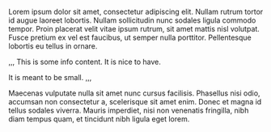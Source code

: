 Lorem ipsum dolor sit amet, consectetur adipiscing elit. Nullam rutrum tortor id augue laoreet lobortis. Nullam sollicitudin nunc sodales ligula commodo tempor. Proin placerat velit vitae ipsum rutrum, sit amet mattis nisl volutpat. Fusce pretium ex vel est faucibus, ut semper nulla porttitor. Pellentesque lobortis eu tellus in ornare.

,,,
This is some info content.  It is nice to have.

It is meant to be small.
,,,

Maecenas vulputate nulla sit amet nunc cursus facilisis. Phasellus nisi odio, accumsan non consectetur a, scelerisque sit amet enim. Donec et magna id tellus sodales viverra. Mauris imperdiet, nisi non venenatis fringilla, nibh diam tempus quam, et tincidunt nibh ligula eget lorem.